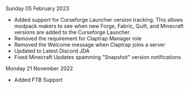 Sunday 05 February 2023

* Added support for Curseforge Launcher version tracking. This allows modpack makers to see when new Forge, Fabric, Quilt, and Minecraft versions are added to the Curseforge Launcher.
* Removed the requirement for Claptrap Manager role
* Removed the Welcome message when Claptrap joins a server
* Updated to Latest Discord JDA
* Fixed Minecraft Updates spamming "Snapshot" version notifications


Monday 21 November 2022

* Added FTB Support
